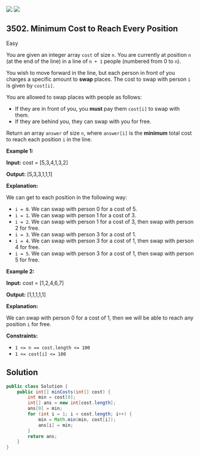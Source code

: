 [![](https://img.shields.io/github/stars/javadev/LeetCode-in-Java?label=Stars&style=flat-square)](https://github.com/javadev/LeetCode-in-Java)
[![](https://img.shields.io/github/forks/javadev/LeetCode-in-Java?label=Fork%20me%20on%20GitHub%20&style=flat-square)](https://github.com/javadev/LeetCode-in-Java/fork)

## 3502\. Minimum Cost to Reach Every Position

Easy

You are given an integer array `cost` of size `n`. You are currently at position `n` (at the end of the line) in a line of `n + 1` people (numbered from 0 to `n`).

You wish to move forward in the line, but each person in front of you charges a specific amount to **swap** places. The cost to swap with person `i` is given by `cost[i]`.

You are allowed to swap places with people as follows:

*   If they are in front of you, you **must** pay them `cost[i]` to swap with them.
*   If they are behind you, they can swap with you for free.

Return an array `answer` of size `n`, where `answer[i]` is the **minimum** total cost to reach each position `i` in the line.

**Example 1:**

**Input:** cost = [5,3,4,1,3,2]

**Output:** [5,3,3,1,1,1]

**Explanation:**

We can get to each position in the following way:

*   `i = 0`. We can swap with person 0 for a cost of 5.
*   `i = 1`. We can swap with person 1 for a cost of 3.
*   `i = 2`. We can swap with person 1 for a cost of 3, then swap with person 2 for free.
*   `i = 3`. We can swap with person 3 for a cost of 1.
*   `i = 4`. We can swap with person 3 for a cost of 1, then swap with person 4 for free.
*   `i = 5`. We can swap with person 3 for a cost of 1, then swap with person 5 for free.

**Example 2:**

**Input:** cost = [1,2,4,6,7]

**Output:** [1,1,1,1,1]

**Explanation:**

We can swap with person 0 for a cost of 1, then we will be able to reach any position `i` for free.

**Constraints:**

*   `1 <= n == cost.length <= 100`
*   `1 <= cost[i] <= 100`

## Solution

```java
public class Solution {
    public int[] minCosts(int[] cost) {
        int min = cost[0];
        int[] ans = new int[cost.length];
        ans[0] = min;
        for (int i = 1; i < cost.length; i++) {
            min = Math.min(min, cost[i]);
            ans[i] = min;
        }
        return ans;
    }
}
```